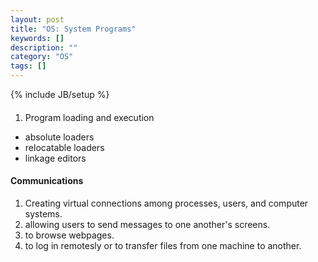 ```yaml
---
layout: post
title: "OS: System Programs"
keywords: []
description: ""
category: "OS"
tags: []
---
```

{% include JB/setup %}


####
1. Program loading and execution
- absolute loaders
- relocatable loaders
- linkage editors


#### Communications
1. Creating virtual connections among processes, users, and computer systems.
2. allowing users to send messages to one another's screens.
3. to browse webpages.
4. to log in remotesly or to transfer files from one machine to another.

